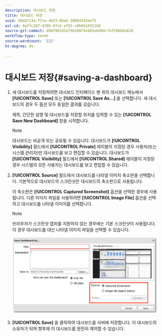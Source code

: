 ```yaml
---
description: 대시보드 저장
title: 대시보드 저장
uuid: 50dd713a-f7ce-4b53-8ba6-398643d2eef2
exl-id: 4affc287-470b-47c6-af55-c0b6919321b0
source-git-commit: d9df90242ef96188f4e4b5e6d04cfef196b0a628
workflow-type: tm+mt
source-wordcount: '222'
ht-degree: 4%

---
```


# 대시보드 저장{#saving-a-dashboard}

1. 새 대시보드를 저장하려면 대시보드 인터페이스 맨 위의 대시보드 메뉴에서 **[!UICONTROL Save]** 또는 **[!UICONTROL Save As…]** 을 선택합니다. 새 대시보드의 경우 두 옵션 모두 동일한 결과를 갖습니다.

   제목, 간단한 설명 및 대시보드를 저장할 위치를 입력할 수 있는 **[!UICONTROL Save New Dashboard]** 창을 시작합니다.

   >[!NOTE]
   >
   >대시보드는 비공개 또는 공유될 수 있습니다. 대시보드가 **[!UICONTROL Visibility]** 필드에서 **[!UICONTROL Private]** 레이블이 지정된 경우 사용자(또는 시스템 관리자)만 대시보드를 보고 편집할 수 있습니다. 대시보드가 **[!UICONTROL Visibility]** 필드에서 **[!UICONTROL Shared]** 레이블이 지정된 경우 시스템의 모든 사용자는 대시보드를 보고 편집할 수 있습니다.

1. **[!UICONTROL Source]** 필드에서 대시보드를 나타낼 이미지 축소판을 선택합니다. 기본적으로 대시보드의 스크린샷은 대시보드의 축소판으로 사용됩니다.

   이 축소판은 **[!UICONTROL Captured Screenshot]** 옵션을 선택한 경우에 사용됩니다. 다른 이미지 파일을 사용하려면 **[!UICONTROL Image File]** 옵션을 선택하고 대시보드를 나타낼 이미지를 선택합니다.

   >[!NOTE]
   >
   >브라우저가 스크린샷 캡처를 지원하지 않는 경우에는 기본 스크린샷이 사용됩니다. 이 경우 대시보드를 대신 나타낼 이미지 파일을 선택할 수 있습니다.

   ![](assets/save.png)

1. **[!UICONTROL Save]** 을 클릭하여 대시보드를 서버에 저장합니다. 이 대시보드의 소유자가 되며 향후에 이 대시보드를 완전히 제어할 수 있습니다.
